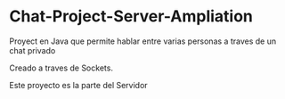# Chat-Project-Server-Ampliation

Proyect en Java que permite hablar entre varias personas a traves de un chat privado

Creado a traves de Sockets.

Este proyecto es la parte del Servidor
